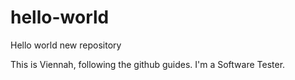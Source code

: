 # hello-world
Hello world new repository

This is Viennah, following the github guides. I'm a Software Tester.
